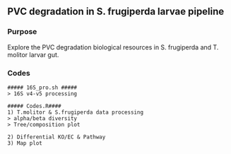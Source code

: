 ## PVC degradation in S. frugiperda larvae pipeline



### Purpose

Explore the PVC degradation biological resources in S. frugiperda and T. molitor larvar gut.



### Codes

```
##### 16S_pro.sh #####
> 16S v4-v5 processing

##### Codes.R####
1) T.molitor & S.frugiperda data processing
> alpha/beta diversity
> Tree/composition plot

2) Differential KO/EC & Pathway
3) Map plot
```



